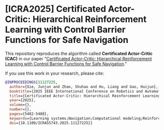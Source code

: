# [ICRA2025] Certificated Actor-Critic: Hierarchical Reinforcement Learning with Control Barrier Functions for Safe Navigation

<!-- **HardNet** is a framework for constructing neural networks that inherently satisfy hard constraints without sacrificing model capacity.
By appending a differentiable enforcement layer to the network's output, HardNet ensures that the outputs adhere to specified input-dependent constraints, enabling unconstrained optimization of network parameters using standard algorithms. -->

This repository reproduces the algorithm called **Certificated Actor-Critic (CAC)** in our paper "[Certificated Actor-Critic: Hierarchical Reinforcement Learning with Control Barrier Functions for Safe Navigation](https://ieeexplore.ieee.org/document/11127225)."

If you use this work in your research, please cite:
```bibtex
@INPROCEEDINGS{11127225,
  author={Xie, Junjun and Zhao, Shuhao and Hu, Liang and Gao, Huijun},
  booktitle={2025 IEEE International Conference on Robotics and Automation (ICRA)}, 
  title={Certificated Actor-Critic: Hierarchical Reinforcement Learning with Control Barrier Functions for Safe Navigation}, 
  year={2025},
  volume={},
  number={},
  pages={5482-5488},
  keywords={Learning systems;Navigation;Computational modeling;Reinforcement learning;Safety;Robots},
  doi={10.1109/ICRA55743.2025.11127225}}


```
<!-- 
## 📁 Repository Structure

- `hardnet_aff.py`: HardNet-Aff implementation for input-dependent affine constraints
- `hardnet_cvx.py`: HardNet-Cvx implementation for input-dependent convex constraints
- `baseline_dc3.py`, `baseline_nn.py`, `baseline_opt.py`, `baseline_cbfqp.py`: Baseline models for comparison
- `exp_cbf.ipynb`, `exp_gradient.ipynb`, `exp_opt.ipynb`, `exp_pwc.ipynb` `exp_pwcbox.ipynb`: Notebooks demonstrating experiments and use cases
- `datasets/`: Datasets used in experiments
- `utils.py`: Utility functions
- `test_nets.py`: Evaluation for comparison
- `requirements.txt`: Python dependencies
- `run_expers.sh`: Shell script to run experiments

## 🚀 Usage

For example, to use HardNet-Aff for the experiment of learning with piecewise constraints,
```python
python hardnet_aff.py --probType pwc
```
To train multiple models via different methods, run a bash script with
```bash
for i in 1 2 3 4 5
do
    for probType in pwc
    do
        python baseline_dc3.py --probType $probType  --seed $i
        python baseline_nn.py --probType $probType  --seed $i
        python baseline_nn.py --probType $probType --suffix _noSoft --softWeight 0.0 --seed $i
        python hardnet_aff.py --probType $probType --seed $i
    done
done
```
To generate evaluation statistics,
```python
python test_nets.py --probType toy --expDir results/PWCProblem-50
```
Run the Jupyter notebook `exp_pwc.ipynb` for visualization and getting tables -->